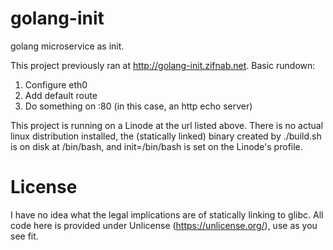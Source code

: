 golang-init
====

golang microservice as init.

This project previously ran at http://golang-init.zifnab.net. Basic rundown:

1) Configure eth0
2) Add default route
3) Do something on :80 (in this case, an http echo server)

This project is running on a Linode at the url listed above. There is no actual linux distribution installed, the (statically linked) binary created by ./build.sh is on disk at /bin/bash, and init=/bin/bash is set on the Linode's profile.

License
===

I have no idea what the legal implications are of statically linking to glibc. All code here is provided under Unlicense (https://unlicense.org/), use as you see fit.

